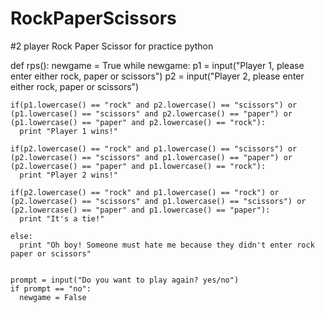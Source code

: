 # RockPaperScissors
#2 player Rock Paper Scissor for practice python

def rps():
  newgame = True
  while newgame:
    p1 = input("Player 1, please enter either rock, paper or scissors")
    p2 = input("Player 2, please enter either rock, paper or scissors")
    
    if(p1.lowercase() == "rock" and p2.lowercase() == "scissors") or (p1.lowercase() == "scissors" and p2.lowercase() == "paper") or (p1.lowercase() == "paper" and p2.lowercase() == "rock"):
      print "Player 1 wins!"
      
    if(p2.lowercase() == "rock" and p1.lowercase() == "scissors") or (p2.lowercase() == "scissors" and p1.lowercase() == "paper") or (p2.lowercase() == "paper" and p1.lowercase() == "rock"):
      print "Player 2 wins!"
    
    if(p2.lowercase() == "rock" and p1.lowercase() == "rock") or (p2.lowercase() == "scissors" and p1.lowercase() == "scissors") or (p2.lowercase() == "paper" and p1.lowercase() == "paper"):
      print "It's a tie!"
      
    else:
      print "Oh boy! Someone must hate me because they didn't enter rock paper or scissors"
    
    
    prompt = input("Do you want to play again? yes/no")
    if prompt == "no":
      newgame = False
    
